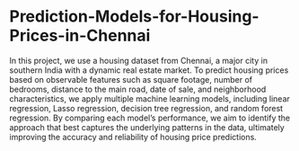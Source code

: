 # Prediction-Models-for-Housing-Prices-in-Chennai

In this project, we use a housing dataset from Chennai, a major city in southern India with a dynamic real estate market. To predict housing prices based on observable features such as square footage, number of bedrooms, distance to the main road, date of sale, and neighborhood characteristics, we apply multiple machine learning models, including linear regression, Lasso regression, decision tree regression, and random forest regression. By comparing each model’s performance, we aim to identify the approach that best captures the underlying patterns in the data, ultimately improving the accuracy and reliability of housing price predictions.

